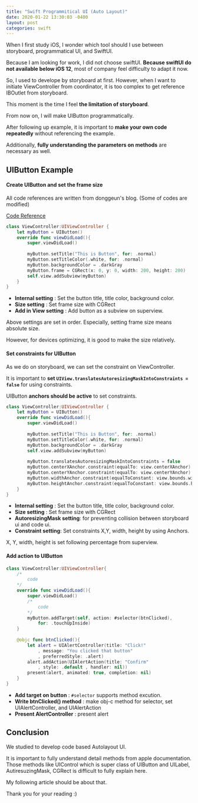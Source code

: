 ```yaml
---
title: "Swift Programmitical UI (Auto Layout)"
date: 2020-01-22 13:30:03 -0400
layout: post
categories: swift
---
```


When I first study iOS, I wonder which tool should I use between storyboard, programmatical UI, and SwiftUI.

Because I am looking for work, I did not choose swiftUI. __Because swiftUI do not available below iOS 12__, most of company feel difficulty to adapt it now.

So, I used to develope by storyboard at first. However, when I want to initiate ViewController from coordinator, it is too complex to get reference IBOutlet from storyboard.

This moment is the time I feel __the limitation of storyboard__. 

  
From now on, I will make UIButton programmatically.

After following up example, it is important to __make your own code repeatedly__ without referencing the example.

Additionally, __fully understanding the parameters on methods__ are necessary as well.

## UIButton Example

#### Create UIButton and set the frame size

All code references are written from donggeun's blog. (Some of codes are modified)

[Code Reference](https://baked-corn.tistory.com/36)

```swift
class ViewController:UIViewController {
    let myButton = UIButton()
    override func viewDidLoad(){
        super.viewDidLoad()
        
        myButton.setTitle("This is Button", for: .normal)
        myButton.setTitleColor(.white, for: .normal)
        myButton.backgroundColor = .darkGray
        myButton.frame = CGRect(x: 0, y: 0, width: 200, height: 200)
        self.view.addSubview(myButton)
    }
}
```

- __Internal setting__ : Set the button title, title color, background color.
-  __Size setting__ : Set frame size with CGRect
-  __Add in View setting__ : Add button as a subview on superview.

Above settings are set in order. Especially, setting frame size means absolute size.

However, for devices optimizing, it is good to make the size relatively. 

#### Set constraints for UIButton
As we do on storyboard, we can set the constraint on ViewController.

It is important to __set `UIView.translatesAutoresizingMaskIntoConstraints = false`__ for using constraints.

UIButton __anchors should be active__ to set constraints.


```swift
class ViewController:UIViewController {
    let myButton = UIButton()
    override func viewDidLoad(){
        super.viewDidLoad()
        
        myButton.setTitle("This is Button", for: .normal)
        myButton.setTitleColor(.white, for: .normal)
        myButton.backgroundColor = .darkGray
        self.view.addSubview(myButton)
            
        myButton.translatesAutoresizingMaskIntoConstraints = false
        myButton.centerXAnchor.constraint(equalTo: view.centerXAnchor).isActive = true
        myButton.centerYAnchor.constraint(equalTo: view.centerYAnchor).isActive = true
        myButton.widthAnchor.constraint(equalToConstant: view.bounds.width*0.5).isActive = true
        myButton.heightAnchor.constraint(equalToConstant: view.bounds.height*0.5).isActive = true
    }
}
```
- __Internal setting__ : Set the button title, title color, background color.
-  __Size setting__ : Set frame size with CGRect
-  __AutoresizingMask setting__: for preventing collision between storyboard ui and code ui.
-  __Constraint setting__: Set constraints X,Y, width, height by using Anchors.

X, Y, width, height is set following percentage from superview. 


#### Add action to UIButton


```swift
class ViewController:UIViewController{
    /*
        code
    */
    override func viewDidLoad(){
        super.viewDidLoad()
        /*
            code
        */
        myButton.addTarget(self, action: #selector(btnClicked),
            for: .touchUpInside)
    }
    
    @objc func btnClicked(){
        let alert = UIAlertController(title: "Click!"
            , message: "You clicked that button"
            , preferredStyle: .alert)
        alert.addAction(UIAlertAction(title: "Confirm"
            , style: .default , handler: nil))
        present(alert, animated: true, completion: nil)
    }
}
```
- __Add target on button__ : `#selector` supports method excution. 
- __Write btnClicked() method__ : make obj-c method for selector, set UIAlertController, and UIAlertAction
- __Present AlertController__ : present alert

## Conclusion
We studied to develop code based Autolayout UI.

It is important to fully understand detail methods from apple documentation.
Those methods like UIControl which is super class of UIButton and UILabel, AutiresuzingMask, CGRect 
is difficult to fully explain here.

My following article should be about that.

Thank you for your reading :)
